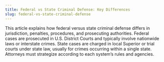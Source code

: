 ```yaml
---
title: Federal vs State Criminal Defense: Key Differences
slug: federal-vs-state-criminal-defense
---
```


This article explains how federal versus state criminal defense differs in jurisdiction, penalties, procedures, and prosecuting authorities. Federal cases are prosecuted in U.S. District Courts and typically involve nationwide laws or interstate crimes. State cases are charged in local Superior or trial courts under state law, usually for crimes occurring within a single state. Attorneys must strategize according to each system’s rules and agencies.